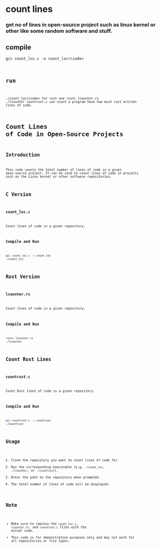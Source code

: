 # count lines
### get no of lines in open-source project such as linux kernel or other like some random software and stuff.
## compile
<code>gcc count_loc.c -o count_loc<\code>
## run
<code>./count_loc<\code>
for rust one
rustc lcounter.rs
./lcounter
countrust.c
can count a program have how much rust written lines of code.


**Count Lines of Code in Open-Source Projects**
=====================================================

**Introduction**
---------------

This code counts the total number of lines of code in a given open-source project. It can be used to count lines of code in projects such as the Linux kernel or other software repositories.

**C Version**
-------------

### count_loc.c

Count lines of code in a given repository.

### Compile and Run
```bash
gcc count_loc.c -o count_loc
./count_loc
```

**Rust Version**
--------------

### lcounter.rs

Count lines of code in a given repository.

### Compile and Run
```bash
rustc lcounter.rs
./lcounter
```

**Count Rust Lines**
-------------------

### countrust.c

Count Rust lines of code in a given repository.

### Compile and Run
```bash
gcc countrust.c -o countrust
./countrust
```

**Usage**
-----

1. Clone the repository you want to count lines of code for.
2. Run the corresponding executable (e.g. `./count_loc`, `./lcounter`, or `./countrust`).
3. Enter the path to the repository when prompted.
4. The total number of lines of code will be displayed.

**Note**
----

* Make sure to replace the `count_loc.c`, `lcounter.rs`, and `countrust.c` files with the actual code.
* This code is for demonstration purposes only and may not work for all repositories or file types.
